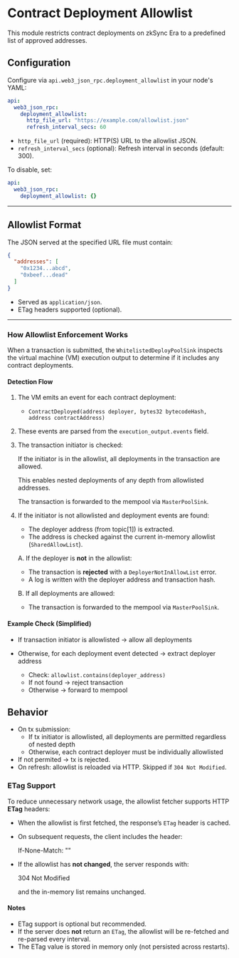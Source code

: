 # Contract Deployment Allowlist

This module restricts contract deployments on zkSync Era to a predefined list of approved addresses.

## Configuration

Configure via `api.web3_json_rpc.deployment_allowlist` in your node's YAML:

```YAML
api:
  web3_json_rpc:
    deployment_allowlist:
      http_file_url: "https://example.com/allowlist.json"
      refresh_interval_secs: 60
```

- `http_file_url` (required): HTTP(S) URL to the allowlist JSON.
- `refresh_interval_secs` (optional): Refresh interval in seconds (default: 300).

To disable, set:

```YAML
api:
  web3_json_rpc:
    deployment_allowlist: {}
```

---

## Allowlist Format

The JSON served at the specified URL file must contain:

```JSON
{
  "addresses": [
    "0x1234...abcd",
    "0xbeef...dead"
  ]
}
```

- Served as `application/json`.
- ETag headers supported (optional).

---

### How Allowlist Enforcement Works

When a transaction is submitted, the `WhitelistedDeployPoolSink` inspects the virtual machine (VM) execution output to
determine if it includes any contract deployments.

#### Detection Flow

1. The VM emits an event for each contract deployment:

   - `ContractDeployed(address deployer, bytes32 bytecodeHash, address contractAddress)`

2. These events are parsed from the `execution_output.events` field.

3. The transaction initiator is checked:

   If the initiator is in the allowlist, all deployments in the transaction are allowed.

   This enables nested deployments of any depth from allowlisted addresses.

   The transaction is forwarded to the mempool via `MasterPoolSink`.

4. If the initiator is not allowlisted and deployment events are found:

   - The deployer address (from topic[1]) is extracted.
   - The address is checked against the current in-memory allowlist (`SharedAllowList`).

   A. If the deployer is **not** in the allowlist:

   - The transaction is **rejected** with a `DeployerNotInAllowList` error.
   - A log is written with the deployer address and transaction hash.

   B. If all deployments are allowed:

   - The transaction is forwarded to the mempool via `MasterPoolSink`.

#### Example Check (Simplified)

- If transaction initiator is allowlisted → allow all deployments

- Otherwise, for each deployment event detected → extract deployer address
  - Check: `allowlist.contains(deployer_address)`
  - If not found → reject transaction
  - Otherwise → forward to mempool

## Behavior

- On tx submission:
  - If tx initiator is allowlisted, all deployments are permitted regardless of nested depth
  - Otherwise, each contract deployer must be individually allowlisted
- If not permited → tx is rejected.
- On refresh: allowlist is reloaded via HTTP. Skipped if `304 Not Modified`.

### ETag Support

To reduce unnecessary network usage, the allowlist fetcher supports HTTP **ETag** headers:

- When the allowlist is first fetched, the response’s `ETag` header is cached.
- On subsequent requests, the client includes the header:

  If-None-Match: "<etag-value>"

- If the allowlist has **not changed**, the server responds with:

  304 Not Modified

  and the in-memory list remains unchanged.

#### Notes

- ETag support is optional but recommended.
- If the server does **not** return an `ETag`, the allowlist will be re-fetched and re-parsed every interval.
- The ETag value is stored in memory only (not persisted across restarts).
